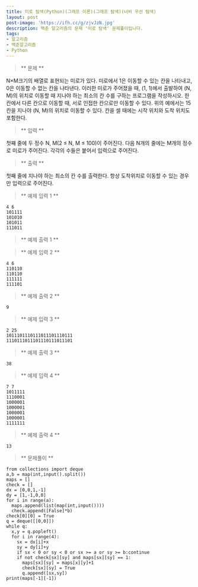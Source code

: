 ```yaml
---
title: 미로 탐색(Python)(그래프 이론)(그래프 탐색)(너비 우선 탐색)
layout: post
post-image: 'https://ifh.cc/g/zjvJzN.jpg'
description: 백준 알고리즘의 문제 '미로 탐색' 문제풀이입니다.
tags:
- 알고리즘
- 백준알고리즘
- Python
---
```



>** 문제 **

N×M크기의 배열로 표현되는 미로가 있다.
미로에서 1은 이동할 수 있는 칸을 나타내고, 0은 이동할 수 없는 칸을 나타낸다. 이러한 미로가 주어졌을 때, (1, 1)에서 출발하여 (N, M)의 위치로 이동할 때 지나야 하는 최소의 칸 수를 구하는 프로그램을 작성하시오. 한 칸에서 다른 칸으로 이동할 때, 서로 인접한 칸으로만 이동할 수 있다.
위의 예에서는 15칸을 지나야 (N, M)의 위치로 이동할 수 있다. 칸을 셀 때에는 시작 위치와 도착 위치도 포함한다.

>** 입력 **

첫째 줄에 두 정수 N, M(2 ≤ N, M ≤ 100)이 주어진다. 다음 N개의 줄에는 M개의 정수로 미로가 주어진다. 각각의 수들은 붙어서 입력으로 주어진다.

>** 출력 **

첫째 줄에 지나야 하는 최소의 칸 수를 출력한다. 항상 도착위치로 이동할 수 있는 경우만 입력으로 주어진다.

>** 예제 입력 1 **

	4 6
	101111
	101010
	101011
	111011

>** 예제 출력 1 **


>** 예제 입력 2 **

	4 6
	110110
	110110
	111111
	111101

>** 예제 출력 2 **

	9

>** 예제 입력 3 **

	2 25
	1011101110111011101110111
	1110111011101110111011101

>** 예제 출력 3 **

	38

>** 예제 입력 4 **

	7 7
	1011111
	1110001
	1000001
	1000001
	1000001
	1000001
	1111111

>** 예제 출력 4 **

	13

>** 문제풀이 **

	from collections import deque
	a,b = map(int,input().split())
	maps = []
	check = []
	dx = [0,0,1,-1]
	dy = [1,-1,0,0]
	for i in range(a):
	  maps.append(list(map(int,input())))
	  check.append([False]*b)
	check[0][0] = True
	q = deque([[0,0]])
	while q:
	  x,y = q.popleft()
	  for i in range(4):
	    sx = dx[i]+x
	    sy = dy[i]+y
	    if sx < 0 or sy < 0 or sx >= a or sy >= b:continue
	    if not check[sx][sy] and maps[sx][sy] == 1:
	      maps[sx][sy] = maps[x][y]+1
	      check[sx][sy] = True
	      q.append([sx,sy])
	print(maps[-1][-1])
	
